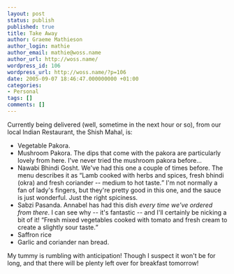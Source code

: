 ```yaml
---
layout: post
status: publish
published: true
title: Take Away
author: Graeme Mathieson
author_login: mathie
author_email: mathie@woss.name
author_url: http://woss.name/
wordpress_id: 106
wordpress_url: http://woss.name/?p=106
date: 2005-09-07 18:46:47.000000000 +01:00
categories:
- Personal
tags: []
comments: []
---
```

Currently being delivered (well, sometime in the next hour or so), from our local Indian Restaurant, the Shish Mahal, is:

<ul>
  <li>Vegetable Pakora.</li>
  <li>Mushroom Pakora.  The dips that come with the pakora are particularly lovely from here.  I've never tried the mushroom pakora before...</li>
  <li>Nawabi Bhindi Gosht.  We've had this one a couple of times before.  The menu describes it as <q>Lamb cooked with herbs and spices, fresh bhindi (okra) and fresh coriander -- medium to hot taste.</q>  I'm not normally a fan of lady's fingers, but they're pretty good in this one, and the sauce is just wonderful.  Just the right spiciness.</li>
  <li>Sabzi Pasanda.  Annabel has had this dish <em>every time we've ordered from there</em>.  I can see why -- it's fantastic -- and I'll certainly be nicking a bit of it!  <q>Fresh mixed vegetables cooked with tomato and fresh cream to create a slightly sour taste.</q></li>
  <li>Saffron rice</li>
  <li>Garlic and coriander nan bread.</li>
</ul>

My tummy is rumbling with anticipation!  Though I suspect it won't be for long, and that there will be plenty left over for breakfast tomorrow!
